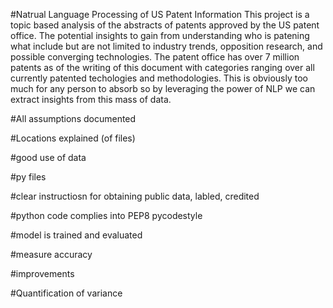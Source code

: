 #Natrual Language Processing of US Patent Information
This project is a topic based analysis of the abstracts of patents approved by the US patent office. The potential insights to gain from understanding who is patening what include but are not limited to industry trends, opposition research, and possible converging technologies.
The patent office has over 7 million patents as of the writing of this document with categories ranging over all currently patented techologies and methodologies. This is obviously too much for any person to absorb so by leveraging the power of NLP we can extract insights from this mass of data.

#All assumptions documented

#Locations explained (of files)

#good use of data

#py files

#clear instructiosn for obtaining public data, labled, credited

#python code complies into PEP8 pycodestyle

#model is trained and evaluated

#measure accuracy

#improvements

#Quantification of variance